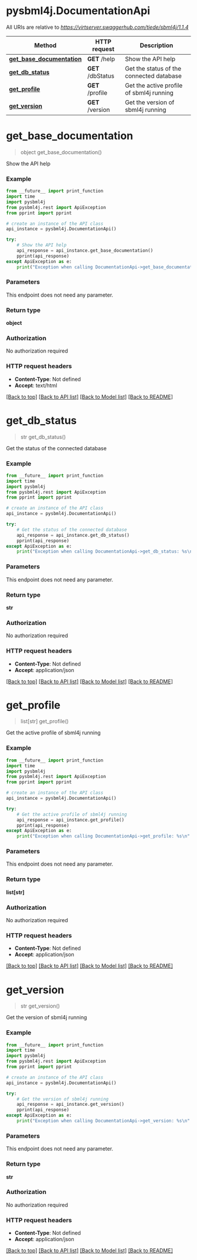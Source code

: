 # pysbml4j.DocumentationApi

All URIs are relative to *https://virtserver.swaggerhub.com/tiede/sbml4j/1.1.4*

Method | HTTP request | Description
------------- | ------------- | -------------
[**get_base_documentation**](DocumentationApi.md#get_base_documentation) | **GET** /help | Show the API help
[**get_db_status**](DocumentationApi.md#get_db_status) | **GET** /dbStatus | Get the status of the connected database
[**get_profile**](DocumentationApi.md#get_profile) | **GET** /profile | Get the active profile of sbml4j running
[**get_version**](DocumentationApi.md#get_version) | **GET** /version | Get the version of sbml4j running

# **get_base_documentation**
> object get_base_documentation()

Show the API help

### Example
```python
from __future__ import print_function
import time
import pysbml4j
from pysbml4j.rest import ApiException
from pprint import pprint

# create an instance of the API class
api_instance = pysbml4j.DocumentationApi()

try:
    # Show the API help
    api_response = api_instance.get_base_documentation()
    pprint(api_response)
except ApiException as e:
    print("Exception when calling DocumentationApi->get_base_documentation: %s\n" % e)
```

### Parameters
This endpoint does not need any parameter.

### Return type

**object**

### Authorization

No authorization required

### HTTP request headers

 - **Content-Type**: Not defined
 - **Accept**: text/html

[[Back to top]](#) [[Back to API list]](../README.md#documentation-for-api-endpoints) [[Back to Model list]](../README.md#documentation-for-models) [[Back to README]](../README.md)

# **get_db_status**
> str get_db_status()

Get the status of the connected database

### Example
```python
from __future__ import print_function
import time
import pysbml4j
from pysbml4j.rest import ApiException
from pprint import pprint

# create an instance of the API class
api_instance = pysbml4j.DocumentationApi()

try:
    # Get the status of the connected database
    api_response = api_instance.get_db_status()
    pprint(api_response)
except ApiException as e:
    print("Exception when calling DocumentationApi->get_db_status: %s\n" % e)
```

### Parameters
This endpoint does not need any parameter.

### Return type

**str**

### Authorization

No authorization required

### HTTP request headers

 - **Content-Type**: Not defined
 - **Accept**: application/json

[[Back to top]](#) [[Back to API list]](../README.md#documentation-for-api-endpoints) [[Back to Model list]](../README.md#documentation-for-models) [[Back to README]](../README.md)

# **get_profile**
> list[str] get_profile()

Get the active profile of sbml4j running

### Example
```python
from __future__ import print_function
import time
import pysbml4j
from pysbml4j.rest import ApiException
from pprint import pprint

# create an instance of the API class
api_instance = pysbml4j.DocumentationApi()

try:
    # Get the active profile of sbml4j running
    api_response = api_instance.get_profile()
    pprint(api_response)
except ApiException as e:
    print("Exception when calling DocumentationApi->get_profile: %s\n" % e)
```

### Parameters
This endpoint does not need any parameter.

### Return type

**list[str]**

### Authorization

No authorization required

### HTTP request headers

 - **Content-Type**: Not defined
 - **Accept**: application/json

[[Back to top]](#) [[Back to API list]](../README.md#documentation-for-api-endpoints) [[Back to Model list]](../README.md#documentation-for-models) [[Back to README]](../README.md)

# **get_version**
> str get_version()

Get the version of sbml4j running

### Example
```python
from __future__ import print_function
import time
import pysbml4j
from pysbml4j.rest import ApiException
from pprint import pprint

# create an instance of the API class
api_instance = pysbml4j.DocumentationApi()

try:
    # Get the version of sbml4j running
    api_response = api_instance.get_version()
    pprint(api_response)
except ApiException as e:
    print("Exception when calling DocumentationApi->get_version: %s\n" % e)
```

### Parameters
This endpoint does not need any parameter.

### Return type

**str**

### Authorization

No authorization required

### HTTP request headers

 - **Content-Type**: Not defined
 - **Accept**: application/json

[[Back to top]](#) [[Back to API list]](../README.md#documentation-for-api-endpoints) [[Back to Model list]](../README.md#documentation-for-models) [[Back to README]](../README.md)

